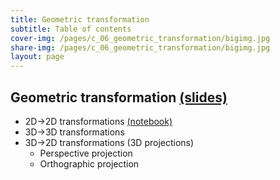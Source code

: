 ```yaml
---
title: Geometric transformation
subtitle: Table of contents
cover-img: /pages/c_06_geometric_transformation/bigimg.jpg
share-img: /pages/c_06_geometric_transformation/bigimg.jpg
layout: page
---
```


## **Geometric transformation** [(slides)](/pages/c_06_geometric_transformation/geometric_transformation.pdf)

- 2D->2D transformations [(notebook)](/pages/c_06_geometric_transformation/image_transformation_nb/)
- 3D->3D transformations
- 3D->2D transformations (3D projections)
  - Perspective projection
  - Orthographic projection

